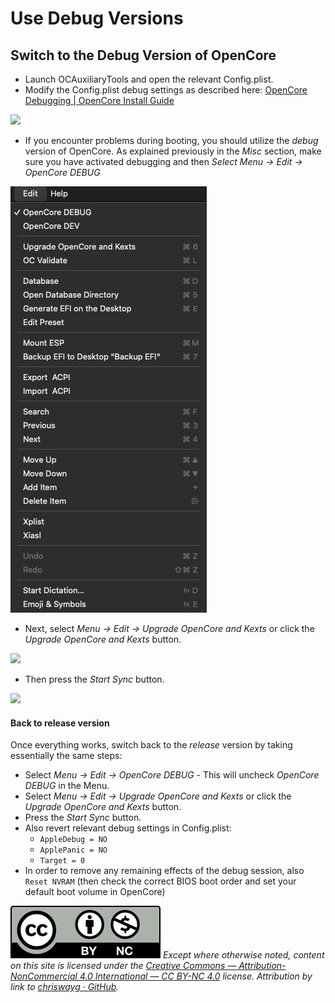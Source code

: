 # Use Debug Versions

## Switch to the Debug Version of OpenCore

* Launch OCAuxiliaryTools and open the relevant Config.plist.
* Modify the Config.plist debug settings as described here: [OpenCore Debugging | OpenCore Install Guide](https://dortania.github.io/OpenCore-Install-Guide/troubleshooting/debug.html)

![](../images/ocat\_kexts.png)

* If you encounter problems during booting, you should utilize the _debug_ version of OpenCore. As explained previously in the _Misc_ section, make sure you have activated debugging and then _Select Menu -> Edit -> OpenCore DEBUG_

![](<../.gitbook/assets/image (3).png>)

* Next, select _Menu -> Edit -> Upgrade OpenCore and Kexts_ or click the _Upgrade OpenCore and Kexts_ button.

![](../images/sync\_debug.png)

* Then press the _Start Sync_ button.

![](../images/sync\_success.png)

#### Back to release version

Once everything works, switch back to the _release_ version by taking essentially the same steps:

* Select _Menu -> Edit -> OpenCore DEBUG_ - This will uncheck _OpenCore DEBUG_ in the Menu.
* Select _Menu -> Edit -> Upgrade OpenCore and Kexts_ or click the _Upgrade OpenCore and Kexts_ button.
* Press the _Start Sync_ button.
* Also revert relevant debug settings in Config.plist:
  * `AppleDebug = NO`
  * `ApplePanic = NO`
  * `Target = 0`
* In order to remove any remaining effects of the debug session, also `Reset NVRAM` (then check the correct BIOS boot order and set your default boot volume in OpenCore)

![](../.gitbook/assets/by-nc-license.svg) _Except where otherwise noted, content on this site is licensed under the_ [_Creative Commons — Attribution-NonCommercial 4.0 International — CC BY-NC 4.0_](https://creativecommons.org/licenses/by-nc/4.0/) _license. Attribution by link to_ [_chriswayg · GitHub_](https://github.com/chriswayg)_._
